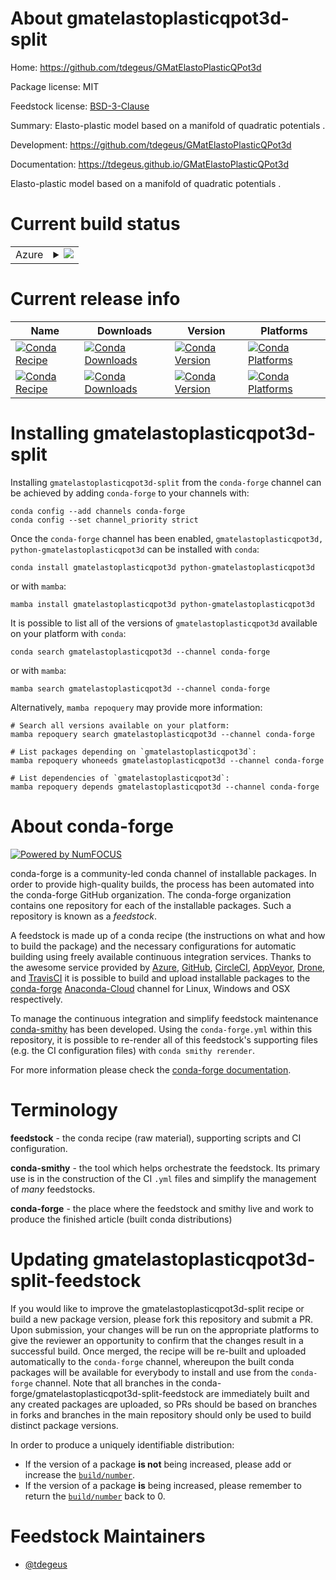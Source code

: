 About gmatelastoplasticqpot3d-split
===================================

Home: https://github.com/tdegeus/GMatElastoPlasticQPot3d

Package license: MIT

Feedstock license: [BSD-3-Clause](https://github.com/conda-forge/gmatelastoplasticqpot3d-feedstock/blob/main/LICENSE.txt)

Summary: Elasto-plastic model based on a manifold of quadratic potentials .

Development: https://github.com/tdegeus/GMatElastoPlasticQPot3d

Documentation: https://tdegeus.github.io/GMatElastoPlasticQPot3d

Elasto-plastic model based on a manifold of quadratic potentials .

Current build status
====================


<table>
    
  <tr>
    <td>Azure</td>
    <td>
      <details>
        <summary>
          <a href="https://dev.azure.com/conda-forge/feedstock-builds/_build/latest?definitionId=8603&branchName=main">
            <img src="https://dev.azure.com/conda-forge/feedstock-builds/_apis/build/status/gmatelastoplasticqpot3d-feedstock?branchName=main">
          </a>
        </summary>
        <table>
          <thead><tr><th>Variant</th><th>Status</th></tr></thead>
          <tbody><tr>
              <td>linux_64_python_implcpython</td>
              <td>
                <a href="https://dev.azure.com/conda-forge/feedstock-builds/_build/latest?definitionId=8603&branchName=main">
                  <img src="https://dev.azure.com/conda-forge/feedstock-builds/_apis/build/status/gmatelastoplasticqpot3d-feedstock?branchName=main&jobName=linux&configuration=linux_64_python_implcpython" alt="variant">
                </a>
              </td>
            </tr><tr>
              <td>linux_64_python_implpypy</td>
              <td>
                <a href="https://dev.azure.com/conda-forge/feedstock-builds/_build/latest?definitionId=8603&branchName=main">
                  <img src="https://dev.azure.com/conda-forge/feedstock-builds/_apis/build/status/gmatelastoplasticqpot3d-feedstock?branchName=main&jobName=linux&configuration=linux_64_python_implpypy" alt="variant">
                </a>
              </td>
            </tr><tr>
              <td>osx_64_python_implcpython</td>
              <td>
                <a href="https://dev.azure.com/conda-forge/feedstock-builds/_build/latest?definitionId=8603&branchName=main">
                  <img src="https://dev.azure.com/conda-forge/feedstock-builds/_apis/build/status/gmatelastoplasticqpot3d-feedstock?branchName=main&jobName=osx&configuration=osx_64_python_implcpython" alt="variant">
                </a>
              </td>
            </tr><tr>
              <td>osx_64_python_implpypy</td>
              <td>
                <a href="https://dev.azure.com/conda-forge/feedstock-builds/_build/latest?definitionId=8603&branchName=main">
                  <img src="https://dev.azure.com/conda-forge/feedstock-builds/_apis/build/status/gmatelastoplasticqpot3d-feedstock?branchName=main&jobName=osx&configuration=osx_64_python_implpypy" alt="variant">
                </a>
              </td>
            </tr><tr>
              <td>win_64_python_implcpython</td>
              <td>
                <a href="https://dev.azure.com/conda-forge/feedstock-builds/_build/latest?definitionId=8603&branchName=main">
                  <img src="https://dev.azure.com/conda-forge/feedstock-builds/_apis/build/status/gmatelastoplasticqpot3d-feedstock?branchName=main&jobName=win&configuration=win_64_python_implcpython" alt="variant">
                </a>
              </td>
            </tr><tr>
              <td>win_64_python_implpypy</td>
              <td>
                <a href="https://dev.azure.com/conda-forge/feedstock-builds/_build/latest?definitionId=8603&branchName=main">
                  <img src="https://dev.azure.com/conda-forge/feedstock-builds/_apis/build/status/gmatelastoplasticqpot3d-feedstock?branchName=main&jobName=win&configuration=win_64_python_implpypy" alt="variant">
                </a>
              </td>
            </tr>
          </tbody>
        </table>
      </details>
    </td>
  </tr>
</table>

Current release info
====================

| Name | Downloads | Version | Platforms |
| --- | --- | --- | --- |
| [![Conda Recipe](https://img.shields.io/badge/recipe-gmatelastoplasticqpot3d-green.svg)](https://anaconda.org/conda-forge/gmatelastoplasticqpot3d) | [![Conda Downloads](https://img.shields.io/conda/dn/conda-forge/gmatelastoplasticqpot3d.svg)](https://anaconda.org/conda-forge/gmatelastoplasticqpot3d) | [![Conda Version](https://img.shields.io/conda/vn/conda-forge/gmatelastoplasticqpot3d.svg)](https://anaconda.org/conda-forge/gmatelastoplasticqpot3d) | [![Conda Platforms](https://img.shields.io/conda/pn/conda-forge/gmatelastoplasticqpot3d.svg)](https://anaconda.org/conda-forge/gmatelastoplasticqpot3d) |
| [![Conda Recipe](https://img.shields.io/badge/recipe-python--gmatelastoplasticqpot3d-green.svg)](https://anaconda.org/conda-forge/python-gmatelastoplasticqpot3d) | [![Conda Downloads](https://img.shields.io/conda/dn/conda-forge/python-gmatelastoplasticqpot3d.svg)](https://anaconda.org/conda-forge/python-gmatelastoplasticqpot3d) | [![Conda Version](https://img.shields.io/conda/vn/conda-forge/python-gmatelastoplasticqpot3d.svg)](https://anaconda.org/conda-forge/python-gmatelastoplasticqpot3d) | [![Conda Platforms](https://img.shields.io/conda/pn/conda-forge/python-gmatelastoplasticqpot3d.svg)](https://anaconda.org/conda-forge/python-gmatelastoplasticqpot3d) |

Installing gmatelastoplasticqpot3d-split
========================================

Installing `gmatelastoplasticqpot3d-split` from the `conda-forge` channel can be achieved by adding `conda-forge` to your channels with:

```
conda config --add channels conda-forge
conda config --set channel_priority strict
```

Once the `conda-forge` channel has been enabled, `gmatelastoplasticqpot3d, python-gmatelastoplasticqpot3d` can be installed with `conda`:

```
conda install gmatelastoplasticqpot3d python-gmatelastoplasticqpot3d
```

or with `mamba`:

```
mamba install gmatelastoplasticqpot3d python-gmatelastoplasticqpot3d
```

It is possible to list all of the versions of `gmatelastoplasticqpot3d` available on your platform with `conda`:

```
conda search gmatelastoplasticqpot3d --channel conda-forge
```

or with `mamba`:

```
mamba search gmatelastoplasticqpot3d --channel conda-forge
```

Alternatively, `mamba repoquery` may provide more information:

```
# Search all versions available on your platform:
mamba repoquery search gmatelastoplasticqpot3d --channel conda-forge

# List packages depending on `gmatelastoplasticqpot3d`:
mamba repoquery whoneeds gmatelastoplasticqpot3d --channel conda-forge

# List dependencies of `gmatelastoplasticqpot3d`:
mamba repoquery depends gmatelastoplasticqpot3d --channel conda-forge
```


About conda-forge
=================

[![Powered by
NumFOCUS](https://img.shields.io/badge/powered%20by-NumFOCUS-orange.svg?style=flat&colorA=E1523D&colorB=007D8A)](https://numfocus.org)

conda-forge is a community-led conda channel of installable packages.
In order to provide high-quality builds, the process has been automated into the
conda-forge GitHub organization. The conda-forge organization contains one repository
for each of the installable packages. Such a repository is known as a *feedstock*.

A feedstock is made up of a conda recipe (the instructions on what and how to build
the package) and the necessary configurations for automatic building using freely
available continuous integration services. Thanks to the awesome service provided by
[Azure](https://azure.microsoft.com/en-us/services/devops/), [GitHub](https://github.com/),
[CircleCI](https://circleci.com/), [AppVeyor](https://www.appveyor.com/),
[Drone](https://cloud.drone.io/welcome), and [TravisCI](https://travis-ci.com/)
it is possible to build and upload installable packages to the
[conda-forge](https://anaconda.org/conda-forge) [Anaconda-Cloud](https://anaconda.org/)
channel for Linux, Windows and OSX respectively.

To manage the continuous integration and simplify feedstock maintenance
[conda-smithy](https://github.com/conda-forge/conda-smithy) has been developed.
Using the ``conda-forge.yml`` within this repository, it is possible to re-render all of
this feedstock's supporting files (e.g. the CI configuration files) with ``conda smithy rerender``.

For more information please check the [conda-forge documentation](https://conda-forge.org/docs/).

Terminology
===========

**feedstock** - the conda recipe (raw material), supporting scripts and CI configuration.

**conda-smithy** - the tool which helps orchestrate the feedstock.
                   Its primary use is in the construction of the CI ``.yml`` files
                   and simplify the management of *many* feedstocks.

**conda-forge** - the place where the feedstock and smithy live and work to
                  produce the finished article (built conda distributions)


Updating gmatelastoplasticqpot3d-split-feedstock
================================================

If you would like to improve the gmatelastoplasticqpot3d-split recipe or build a new
package version, please fork this repository and submit a PR. Upon submission,
your changes will be run on the appropriate platforms to give the reviewer an
opportunity to confirm that the changes result in a successful build. Once
merged, the recipe will be re-built and uploaded automatically to the
`conda-forge` channel, whereupon the built conda packages will be available for
everybody to install and use from the `conda-forge` channel.
Note that all branches in the conda-forge/gmatelastoplasticqpot3d-split-feedstock are
immediately built and any created packages are uploaded, so PRs should be based
on branches in forks and branches in the main repository should only be used to
build distinct package versions.

In order to produce a uniquely identifiable distribution:
 * If the version of a package **is not** being increased, please add or increase
   the [``build/number``](https://docs.conda.io/projects/conda-build/en/latest/resources/define-metadata.html#build-number-and-string).
 * If the version of a package **is** being increased, please remember to return
   the [``build/number``](https://docs.conda.io/projects/conda-build/en/latest/resources/define-metadata.html#build-number-and-string)
   back to 0.

Feedstock Maintainers
=====================

* [@tdegeus](https://github.com/tdegeus/)

